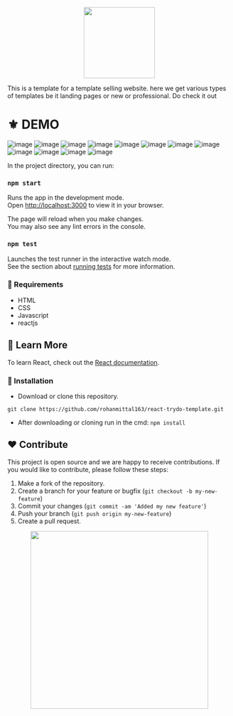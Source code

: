 <p align="center">
  <img src="https://cdn-icons-png.flaticon.com/512/1085/1085728.png" width="160" />
</p>

This is a template for a template selling website.
here we get various types of templates be it landing pages or new or professional. Do check it out

# ⚜ DEMO
![image](https://user-images.githubusercontent.com/97821844/213665526-1c588957-2468-4634-aa79-77a7c3bf7fc4.png)
![image](https://user-images.githubusercontent.com/97821844/213665570-1eaaee76-1101-4306-b7f1-853dfd1f981c.png)
![image](https://user-images.githubusercontent.com/97821844/213665615-343e0c95-bccb-4070-906c-7dc3577590d4.png)
![image](https://user-images.githubusercontent.com/97821844/213665688-6f5b40e0-a72f-4af0-a04b-9b2727a16671.png)
![image](https://user-images.githubusercontent.com/97821844/213665753-fbe49b7e-6f8f-4ff1-954d-c9fbdb5eb64a.png)
![image](https://user-images.githubusercontent.com/97821844/213665974-d1b6a283-45d0-44ce-ac19-e1cff9b94ff5.png)
![image](https://user-images.githubusercontent.com/97821844/213666028-705cdc2c-3160-470e-88d9-0ee7520807e9.png)
![image](https://user-images.githubusercontent.com/97821844/213666077-460411a7-2b32-4a9c-9460-d4ec4b289f75.png)
![image](https://user-images.githubusercontent.com/97821844/213666133-b45e0e3f-15aa-4281-b0d5-79f9fd4b1ef1.png)
![image](https://user-images.githubusercontent.com/97821844/213666202-895e5241-a63f-46d7-ba9a-fb44d9212797.png)
![image](https://user-images.githubusercontent.com/97821844/213666266-376653a7-d674-4e91-82d5-ef78e8e6bb61.png)
![image](https://user-images.githubusercontent.com/97821844/213666300-95e65e75-722a-4192-8579-170f7d7adac4.png)

In the project directory, you can run:

### `npm start`

Runs the app in the development mode.\
Open [http://localhost:3000](http://localhost:3000) to view it in your browser.

The page will reload when you make changes.\
You may also see any lint errors in the console.

### `npm test`

Launches the test runner in the interactive watch mode.\
See the section about [running tests](https://facebook.github.io/create-react-app/docs/running-tests) for more information.

### 📌 Requirements 

- HTML 
- CSS
- Javascript
- reactjs


## 📕 Learn More

To learn React, check out the [React documentation](https://reactjs.org/).

### 🔰 Installation 

- Download or clone this repository.
```
git clone https://github.com/rohanmittal163/react-trydo-template.git
```

- After downloading or cloning run in the cmd: 
``` npm install ```
## ❤ Contribute
This project is open source and we are happy to receive contributions. If you would like to contribute, please follow these steps:

1. Make a fork of the repository.
2. Create a branch for your feature or bugfix (`git checkout -b my-new-feature`)
3. Commit your changes (`git commit -am 'Added my new feature'`)
4. Push your branch (`git push origin my-new-feature`)
5. Create a pull request.

<p align="center">
  <img src="https://user-images.githubusercontent.com/104341274/210186277-0d434bb0-80c0-43a9-b6b0-2e42e18c31a9.png" width="400" />
</p>


